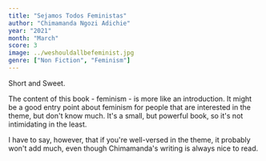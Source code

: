 ```yaml
---
title: "Sejamos Todos Feministas"
author: "Chimamanda Ngozi Adichie"
year: "2021"
month: "March"
score: 3
image: ../weshouldallbefeminist.jpg
genre: ["Non Fiction", "Feminism"]
---
```


Short and Sweet.

The content of this book - feminism - is more like an introduction. It might be a good entry point about feminism for people that are interested in the theme, but don't know much. It's a small, but powerful book, so it's not intimidating in the least.

I have to say, however, that if you're well-versed in the theme, it probably won't add much, even though Chimamanda's writing is always nice to read.
